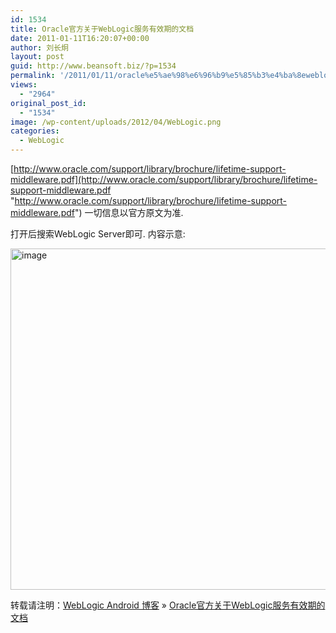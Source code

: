```yaml
---
id: 1534
title: Oracle官方关于WebLogic服务有效期的文档
date: 2011-01-11T16:20:07+00:00
author: 刘长炯
layout: post
guid: http://www.beansoft.biz/?p=1534
permalink: '/2011/01/11/oracle%e5%ae%98%e6%96%b9%e5%85%b3%e4%ba%8eweblogic%e6%9c%8d%e5%8a%a1%e6%9c%89%e6%95%88%e6%9c%9f%e7%9a%84%e6%96%87%e6%a1%a3/'
views:
  - "2964"
original_post_id:
  - "1534"
image: /wp-content/uploads/2012/04/WebLogic.png
categories:
  - WebLogic
---
```

[http://www.oracle.com/support/library/brochure/lifetime-support-middleware.pdf](http://www.oracle.com/support/library/brochure/lifetime-support-middleware.pdf "http://www.oracle.com/support/library/brochure/lifetime-support-middleware.pdf") 一切信息以官方原文为准.

打开后搜索WebLogic Server即可. 内容示意:

[<img style="background-image:none;border-bottom:0;border-left:0;padding-left:0;padding-right:0;display:inline;border-top:0;border-right:0;padding-top:0;" title="image" border="0" alt="image" src="http://www.beansoft.biz/wp-content/uploads/2011/01/image_thumb1.png" width="629" height="546" />](http://www.beansoft.biz/wp-content/uploads/2011/01/image1.png)

转载请注明：[WebLogic Android 博客](http://www.beansoft.biz) &raquo; [Oracle官方关于WebLogic服务有效期的文档](http://www.beansoft.biz/2011/01/11/oracle%e5%ae%98%e6%96%b9%e5%85%b3%e4%ba%8eweblogic%e6%9c%8d%e5%8a%a1%e6%9c%89%e6%95%88%e6%9c%9f%e7%9a%84%e6%96%87%e6%a1%a3/)